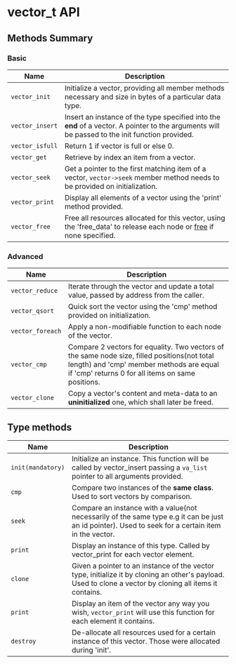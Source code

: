 # vector_t API

## Methods Summary

### Basic

| Name         | Description                                                                                                                      |
|--------------|----------------------------------------------------------------------------------------------------------------------------------|
| `vector_init`    | Initialize a vector, providing all member methods necessary and size in bytes of a particular data type.                                              |
| `vector_insert`  | Insert an instance of the type specified into the **end** of a vector. A pointer to the arguments will be passed to the init function provided.     |
| `vector_isfull`  | Return 1 if vector is full or else 0.                                                                                              |
| `vector_get`     | Retrieve by index an item from a vector.                                                          |
| `vector_seek`    | Get a pointer to the first matching item of a vector, `vector->seek` member method needs to be provided on initialization.                                                                                    |
| `vector_print`   | Display all elements of a vector using the 'print' method provided.                                                                |
| `vector_free`    | Free all resources allocated for this vector, using the 'free_data' to release each node or [free](https://linux.die.net/man/3/free) if none specified.|

### Advanced

| Name         | Description                                                                                                                      |
|--------------|----------------------------------------------------------------------------------------------------------------------------------|
| `vector_reduce`  | Iterate through the vector and update a total value, passed by address from the caller.                                            |
| `vector_qsort`   | Quick sort the vector using the 'cmp' method provided on initialization.                                         |
| `vector_foreach` | Apply a non-modifiable function to each node of the vector.                                                                        |
| `vector_cmp`     | Compare 2 vectors for equality. Two vectors of the same node size, filled positions(not total length) and 'cmp' member methods are equal if 'cmp' returns 0 for all items on same positions.|
| `vector_clone` | Copy a vector's content and meta-data to an **uninitialized** one, which shall later be freed.                                                                        |

## Type methods

| Name             | Description                                                                                                                                                  |
|------------------|--------------------------------------------------------------------------------------------------------------------------------------------------------------|
| `init(mandatory)`| Initialize an instance. This function will be called by vector_insert passing a `va_list` pointer to all arguments provided.                                 |
| `cmp`            | Compare two instances of the **same class**. Used to sort vectors by comparison. |
| `seek`           | Compare an instance with a value(not necessarily of the same type e.g it can be just an id pointer). Used to seek for a certain item in the vector. |
| `print`          | Display an instance of this type. Called by vector_print for each vector element.                                                                            |
| `clone`          | Given a pointer to an instance of the vector type, initialize it by cloning an other's payload. Used to clone a vector by cloning all items it contains.     |
| `print`          | Display an item of the vector any way you wish, `vector_print` will use this function for each element it contains.                                |
| `destroy`        | De-allocate all resources used for a certain instance of this vector. Those were allocated during 'init'.                                                    |
